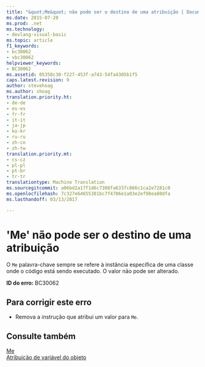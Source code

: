 ```yaml
---
title: "&quot;Me&quot; não pode ser o destino de uma atribuição | Documentos do Microsoft"
ms.date: 2015-07-20
ms.prod: .net
ms.technology:
- devlang-visual-basic
ms.topic: article
f1_keywords:
- bc30062
- vbc30062
helpviewer_keywords:
- BC30062
ms.assetid: 05350c30-f227-453f-a743-54fa4305b1f5
caps.latest.revision: 9
author: stevehoag
ms.author: shoag
translation.priority.ht:
- de-de
- es-es
- fr-fr
- it-it
- ja-jp
- ko-kr
- ru-ru
- zh-cn
- zh-tw
translation.priority.mt:
- cs-cz
- pl-pl
- pt-br
- tr-tr
translationtype: Machine Translation
ms.sourcegitcommit: a06bd2a17f1d6c7308fa6337c866c1ca2e7281c0
ms.openlocfilehash: 7c327e64655381bc7f4706e1a03e2ef98ea80dfa
ms.lasthandoff: 03/13/2017

---
```

# <a name="39me39-cannot-be-the-target-of-an-assignment"></a>'Me' não pode ser o destino de uma atribuição
O `Me` palavra-chave sempre se refere à instância específica de uma classe onde o código está sendo executado. O valor não pode ser alterado.  
  
 **ID do erro:** BC30062  
  
## <a name="to-correct-this-error"></a>Para corrigir este erro  
  
-   Remova a instrução que atribui um valor para `Me`.  
  
## <a name="see-also"></a>Consulte também  
 [Me](http://msdn.microsoft.com/en-us/a65973c7-cf06-4547-9b25-9fba885525c2)   
 [Atribuição de variável do objeto](../../visual-basic/programming-guide/language-features/variables/object-variable-assignment.md)
